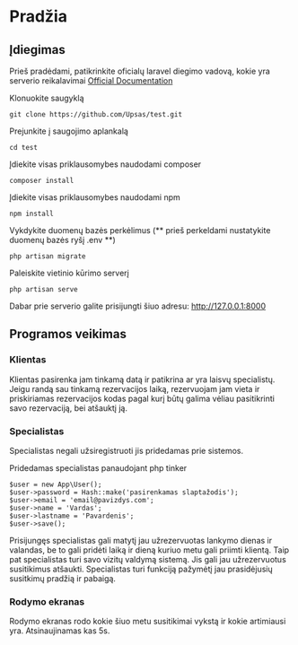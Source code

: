 # Pradžia

## Įdiegimas

Prieš pradėdami, patikrinkite oficialų laravel diegimo vadovą, kokie yra serverio reikalavimai [Official Documentation](https://laravel.com/docs/6.x/installation#installation)

Klonuokite saugyklą

    git clone https://github.com/Upsas/test.git

Prejunkite į saugojimo aplankalą

    cd test

Įdiekite visas priklausomybes naudodami composer

    composer install

Įdiekite visas priklausomybes naudodami npm

    npm install

Vykdykite duomenų bazės perkėlimus (** prieš perkeldami nustatykite duomenų bazės ryšį .env **)

    php artisan migrate

Paleiskite vietinio kūrimo serverį

    php artisan serve

Dabar prie serverio galite prisijungti šiuo adresu: http://127.0.0.1:8000

## Programos veikimas

### Klientas

Klientas pasirenka jam tinkamą datą ir patikrina ar yra laisvų specialistų. Jeigu randą sau tinkamą rezervacijos laiką, rezervuojam jam vieta ir priskiriamas rezervacijos kodas pagal kurį būtų galima vėliau pasitikrinti savo rezervaciją, bei atšauktį ją.

### Specialistas

Specialistas negali užsiregistruoti jis pridedamas prie sistemos.

Pridedamas specialistas panaudojant php tinker

    $user = new App\User();
    $user->password = Hash::make('pasirenkamas slaptažodis');
    $user->email = 'email@pavizdys.com';
    $user->name = 'Vardas';
    $user->lastname = 'Pavardenis';
    $user->save();

Prisijungęs specialistas gali matytį jau užrezervuotas lankymo dienas ir valandas, be to gali pridėti laiką ir dieną kuriuo metu gali priimti klientą. Taip pat specialistas turi savo vizitų valdymą sistemą. Jis gali jau užrezervuotus susitikimus atšaukti. Specialistas turi funkciją pažymėtį jau prasidėjusių susitkimų pradžią ir pabaigą.

### Rodymo ekranas

Rodymo ekranas rodo kokie šiuo metu susitikimai vykstą ir kokie artimiausi yra. Atsinaujinamas kas 5s.
